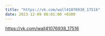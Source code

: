 ```yaml
---
title: "https://vk.com/wall41076938_17516"
date: 2023-12-09 06:01:00 +0300
---
```


https://vk.com/wall41076938_17516

